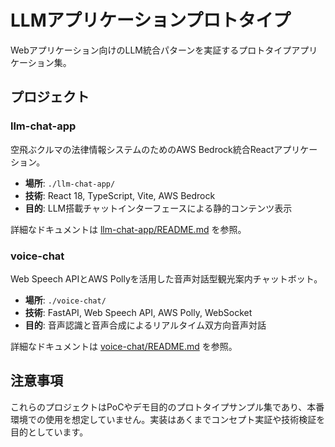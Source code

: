 # LLMアプリケーションプロトタイプ

Webアプリケーション向けのLLM統合パターンを実証するプロトタイプアプリケーション集。

## プロジェクト

### llm-chat-app

空飛ぶクルマの法律情報システムのためのAWS Bedrock統合Reactアプリケーション。

- **場所**: `./llm-chat-app/`
- **技術**: React 18, TypeScript, Vite, AWS Bedrock
- **目的**: LLM搭載チャットインターフェースによる静的コンテンツ表示

詳細なドキュメントは [llm-chat-app/README.md](./llm-chat-app/README.md) を参照。

### voice-chat

Web Speech APIとAWS Pollyを活用した音声対話型観光案内チャットボット。

- **場所**: `./voice-chat/`
- **技術**: FastAPI, Web Speech API, AWS Polly, WebSocket
- **目的**: 音声認識と音声合成によるリアルタイム双方向音声対話

詳細なドキュメントは [voice-chat/README.md](./voice-chat/README.md) を参照。

## 注意事項

これらのプロジェクトはPoCやデモ目的のプロトタイプサンプル集であり、本番環境での使用を想定していません。実装はあくまでコンセプト実証や技術検証を目的としています。